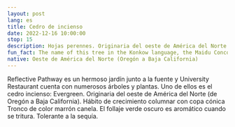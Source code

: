 ```yaml
---
layout: post
lang: es
title: Cedro de incienso
date: 2022-12-16 10:00:00
stop: 15
description: Hojas perennes. Originaria del oeste de América del Norte. Tolerante a la sequía.
fun_fact: The name of this tree in the Konkow language, the Maidu Concow tribe's language, is hö'-tä
native: Oeste de América del Norte (Oregón a Baja California)
---
```

Reflective Pathway es un hermoso jardín junto a la fuente y University Restaurant cuenta con numerosos árboles y plantas. Uno de ellos es el cedro incienso: Evergreen. Originaria del oeste de América del Norte (de Oregón a Baja California). Hábito de crecimiento columnar con copa cónica Tronco de color marrón canela. El follaje verde oscuro es aromático cuando se tritura. Tolerante a la sequía.
